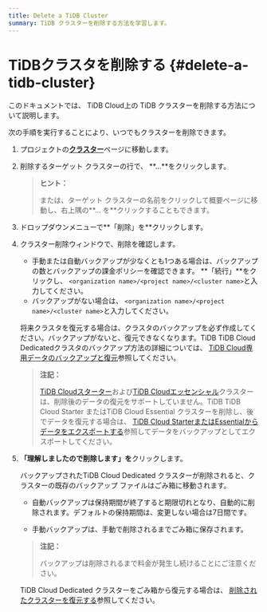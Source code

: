 ```yaml
---
title: Delete a TiDB Cluster
summary: TiDB クラスターを削除する方法を学習します。
---
```


# TiDBクラスタを削除する {#delete-a-tidb-cluster}

このドキュメントでは、 TiDB Cloud上の TiDB クラスターを削除する方法について説明します。

次の手順を実行することにより、いつでもクラスターを削除できます。

1.  プロジェクトの[**クラスター**](https://tidbcloud.com/project/clusters)ページに移動します。

2.  削除するターゲット クラスターの行で、 **...**をクリックします。

    > **ヒント：**
    >
    > または、ターゲット クラスターの名前をクリックして概要ページに移動し、右上隅の**... を**クリックすることもできます。

3.  ドロップダウンメニューで**「削除」を**クリックします。

4.  クラスター削除ウィンドウで、削除を確認します。

    -   手動または自動バックアップが少なくとも1つある場合は、バックアップの数とバックアップの課金ポリシーを確認できます。 **「続行」**をクリックし、 `<organization name>/<project name>/<cluster name>`と入力してください。
    -   バックアップがない場合は、 `<organization name>/<project name>/<cluster name>`と入力してください。

    将来クラスタを復元する場合は、クラスタのバックアップを必ず作成してください。バックアップがないと、復元できなくなります。TiDB TiDB Cloud Dedicatedクラスタのバックアップ方法の詳細については、 [TiDB Cloud専用データのバックアップと復元](/tidb-cloud/backup-and-restore.md)参照してください。

    > **注記：**
    >
    > [TiDB Cloudスターター](/tidb-cloud/select-cluster-tier.md#tidb-cloud-serverless)および[TiDB Cloudエッセンシャル](/tidb-cloud/select-cluster-tier.md#essential)クラスターは、削除後のデータの復元をサポートしていません。TiDB TiDB Cloud Starter またはTiDB Cloud Essential クラスターを削除し、後でデータを復元する場合は、 [TiDB Cloud StarterまたはEssentialからデータをエクスポートする](/tidb-cloud/serverless-export.md)参照してデータをバックアップとしてエクスポートしてください。

5.  **「理解しましたので削除します」を**クリックします。

    バックアップされたTiDB Cloud Dedicated クラスターが削除されると、クラスターの既存のバックアップ ファイルはごみ箱に移動されます。

    -   自動バックアップは保持期間が終了すると期限切れとなり、自動的に削除されます。デフォルトの保持期間は、変更しない場合は7日間です。

    -   手動バックアップは、手動で削除されるまでごみ箱に保存されます。

    > **注記：**
    >
    > バックアップは削除されるまで料金が発生し続けることにご注意ください。

    TiDB Cloud Dedicated クラスターをごみ箱から復元する場合は、 [削除されたクラスターを復元する](/tidb-cloud/backup-and-restore.md#restore-a-deleted-cluster)参照してください。

